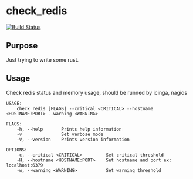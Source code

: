 # check_redis
[![Build Status](https://travis-ci.com/lagooj/check_redis.svg?branch=master)](https://travis-ci.com/lagooj/check_redis)

## Purpose

Just trying to write some rust.

## Usage

Check redis status and memory usage, should be runned by icinga, nagios
```
USAGE:
    check_redis [FLAGS] --critical <CRITICAL> --hostname <HOSTNAME:PORT> --warning <WARNING>

FLAGS:
    -h, --help       Prints help information
    -v               Set verbose mode
    -V, --version    Prints version information

OPTIONS:
    -c, --critical <CRITICAL>         Set critical threshold
    -H, --hostname <HOSTNAME:PORT>    Set hostname and port ex: localhost:6379
    -w, --warning <WARNING>           Set warning threshold
```
